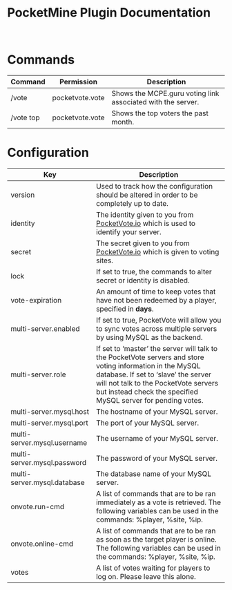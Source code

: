 PocketMine Plugin Documentation
===============================

 

Commands
========

| Command   | Permission      | Description                                                 |
|-----------|-----------------|-------------------------------------------------------------|
| /vote     | pocketvote.vote | Shows the MCPE.guru voting link associated with the server. |
| /vote top | pocketvote.vote | Shows the top voters the past month.                        |

Configuration
=============

| Key                         | Description                                                                                                                                                                                                                                                |
|-----------------------------|------------------------------------------------------------------------------------------------------------------------------------------------------------------------------------------------------------------------------------------------------------|
| version                     | Used to track how the configuration should be altered in order to be completely up to date.                                                                                                                                                                |
| identity                    | The identity given to you from [PocketVote.io](https://pocketvote.io) which is used to identify your server.                                                                                                                                               |
| secret                      | The secret given to you from [PocketVote.io](https://pocketvote.io) which is given to voting sites.                                                                                                                                                        |
| lock                        | If set to true, the commands to alter secret or identity is disabled.                                                                                                                                                                                      |
| vote-expiration             | An amount of time to keep votes that have not been redeemed by a player, specified in **days**.                                                                                                                                                            |
| multi-server.enabled        | If set to true, PocketVote will allow you to sync votes across multiple servers by using MySQL as the backend.                                                                                                                                             |
| multi-server.role           | If set to ‘master’ the server will talk to the PocketVote servers and store voting information in the MySQL database. If set to ‘slave’ the server will not talk to the PocketVote servers but instead check the specified MySQL server for pending votes. |
| multi-server.mysql.host     | The hostname of your MySQL server.                                                                                                                                                                                                                         |
| multi-server.mysql.port     | The port of your MySQL server.                                                                                                                                                                                                                             |
| multi-server.mysql.username | The username of your MySQL server.                                                                                                                                                                                                                         |
| multi-server.mysql.password | The password of your MySQL server.                                                                                                                                                                                                                         |
| multi-server.mysql.database | The database name of your MySQL server.                                                                                                                                                                                                                    |
| onvote.run-cmd              | A list of commands that are to be ran immediately as a vote is retrieved. The following variables can be used in the commands: %player, %site, %ip.                                                                                                        |
| onvote.online-cmd           | A list of commands that are to be ran as soon as the target player is online. The following variables can be used in the commands: %player, %site, %ip.                                                                                                    |
| votes                       | A list of votes waiting for players to log on. Please leave this alone.                                                                                                                                                                                    |

